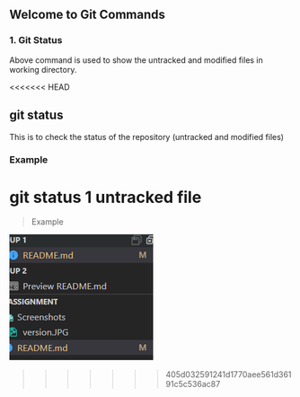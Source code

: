 ## Welcome to Git Commands 

### 1. Git Status
Above command is used to show the untracked and modified files in working directory.

<<<<<<< HEAD

## git status
This is to check the status of the repository (untracked and modified files)
### Example 
git status 
1 untracked file
=======
>Example

  ![](/Screenshots/2022-10-12-08-37-04.png)
>>>>>>> 405d032591241d1770aee561d36191c5c536ac87
